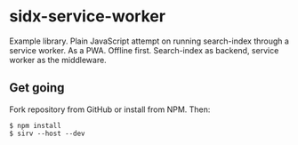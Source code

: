 # sidx-service-worker
Example library. Plain JavaScript attempt on running search-index through a service worker. As a PWA. Offline first. Search-index as backend, service worker as the middleware.

## Get going
Fork repository from GitHub or install from NPM. Then:
```console
$ npm install
$ sirv --host --dev
```
